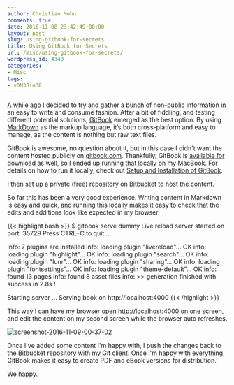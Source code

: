 ```yaml
---
author: Christian Mohn
comments: true
date: 2016-11-08 23:42:49+00:00
layout: post
slug: using-gitbook-for-secrets
title: Using GitBook for Secrets
url: /misc/using-gitbook-for-secrets/
wordpress_id: 4340
categories:
- Misc
tags:
- vDM30in30
---
```


A while ago I decided to try and gather a bunch of non-public information in an easy to write and consume fashion. After a bit of fiddling, and testing different potential solutions, [GitBook](http://gitbook.com/) emerged as the best option. By using [MarkDown](https://daringfireball.net/projects/markdown/) as the markup language, it’s both cross-platform and easy to manage, as the content is nothing but raw text files.

<!--more-->


GitBook is awesome, no question about it, but in this case I didn't want the content hosted publicly on [gitbook.com](http://gitbook.com). Thankfully, GitBook is [available for download](https://github.com/GitbookIO/gitbook) as well, so I ended up running that locally on my MacBook. For details on how to run it locally, check out [Setup and Installation of GitBook](https://github.com/GitbookIO/gitbook/blob/master/docs/setup.md).

I then set up a private (free) repository on [Bitbucket](https://bitbucket.org/) to host the content.

So far this has been a very good experience. Writing content in Markdown is easy and quick, and running this locally makes it easy to check that the edits and additions look like expected in my browser.

{{< highlight bash >}}
$ gitbook serve dummy
Live reload server started on port: 35729
Press CTRL+C to quit ...

info: 7 plugins are installed
info: loading plugin "livereload"... OK
info: loading plugin "highlight"... OK
info: loading plugin "search"... OK
info: loading plugin "lunr"... OK
info: loading plugin "sharing"... OK
info: loading plugin "fontsettings"... OK
info: loading plugin "theme-default"... OK
info: found 13 pages
info: found 8 asset files
info: >> generation finished with success in 2.8s !

Starting server ...
Serving book on http://localhost:4000
{{< /highlight >}}

This way I can have my browser open http://localhost:4000 on one screen, and edit the content on my second screen while the browser auto refreshes.

[![screenshot-2016-11-09-00-37-02](/img/Screenshot-2016-11-09-00.37.02-1024x645.png)](http://slipsum.com/)

Once I've added some content I'm happy with, I push the changes back to the Bitbucket repository with my Git client. Once I'm happy with everything, GitBook makes it easy to create PDF and eBook versions for distribution.

We happy.
